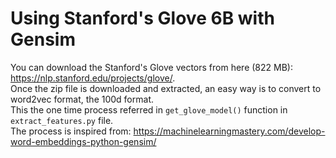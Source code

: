 # Using Stanford's Glove 6B with Gensim

You can download the Stanford's Glove vectors from here (822 MB): https://nlp.stanford.edu/projects/glove/. <br>
Once the zip file is downloaded and extracted, an easy way is to convert to word2vec format, the 100d format. <br>
This the one time process referred in `get_glove_model()` function in `extract_features.py` file. <br>
The process is inspired from: https://machinelearningmastery.com/develop-word-embeddings-python-gensim/

